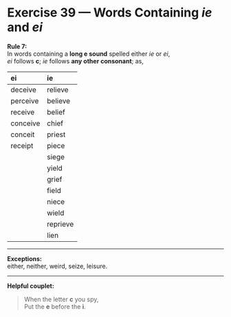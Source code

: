 # Exercise 39 — Words Containing *ie* and *ei*

**Rule 7:**  
In words containing a **long e sound** spelled either *ie* or *ei*,  
*ei* follows **c**; *ie* follows **any other consonant**; as,

| **ei** | **ie** |
|:-------|:-------|
| deceive | relieve |
| perceive | believe |
| receive | belief |
| conceive | chief |
| conceit | priest |
| receipt | piece |
|  | siege |
|  | yield |
|  | grief |
|  | field |
|  | niece |
|  | wield |
|  | reprieve |
|  | lien |

---

**Exceptions:**  
either, neither, weird, seize, leisure.

---

**Helpful couplet:**

> When the letter **c** you spy,  
> Put the **e** before the **i**.
